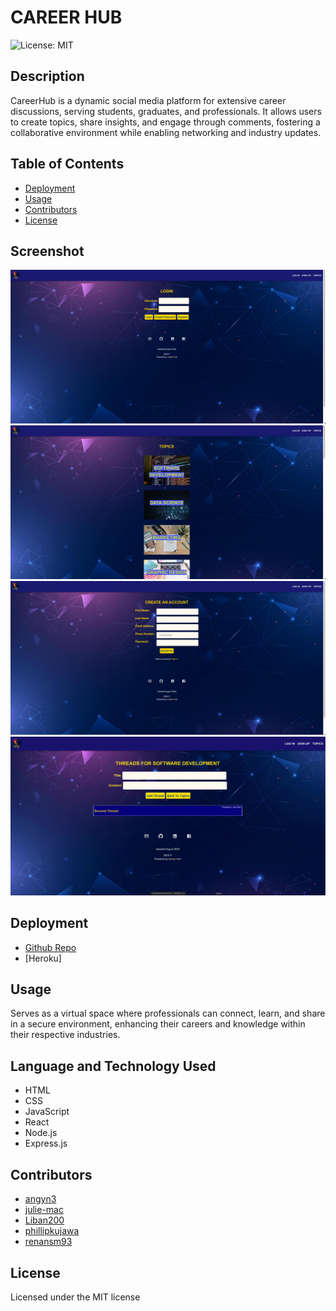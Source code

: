 # CAREER HUB
![License: MIT](https://img.shields.io/badge/License-MIT-yellow.svg)

## Description
CareerHub is a dynamic social media platform for extensive career discussions, serving students, graduates, and professionals. It allows users to create topics, share insights, and engage through comments, fostering a collaborative environment while enabling networking and industry updates.

## Table of Contents

- [Deployment](#deployment)
- [Usage](#usage)
- [Contributors](#contributors)
- [License](#license)

## Screenshot
![Login](client/src/images/screenshots%20for%20readme/Login.png)
![Topics](client/src/images/screenshots%20for%20readme/Topics.png)
![Registration](client/src/images/screenshots%20for%20readme/Registration.png)
![Create Thread](client/src/images/screenshots%20for%20readme/Create%20Thread.png)

## Deployment
- [Github Repo](https://github.com/julie-mac/CareerHub)
- [Heroku]

## Usage
Serves as a virtual space where professionals can connect, learn, and share in a secure environment, enhancing their careers and knowledge within their respective industries.

## Language and Technology Used
- HTML
- CSS
- JavaScript
- React
- Node.js
- Express.js

## Contributors
- [angyn3](https://github.com/angyn3)
- [julie-mac](https://github.com/julie-mac)
- [Liban200](https://github.com/Liban200)
- [phillipkujawa](https://github.com/phillipkujawa)
- [renansm93](https://github.com/renansm93)

## License
Licensed under the MIT license 